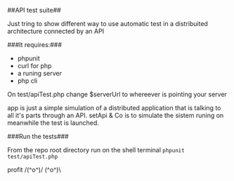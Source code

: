 ##API test suite##

Just tring to show different way to use automatic test in a distribuited architecture connected by an API

###It requires:###

* phpunit
* curl for php
* a runing server
* php cli

On test/apiTest.php change $serverUrl to whereever is pointing your server 

app is just a simple simulation of a distributed application that is talking to all it's parts through an API. setApi & Co is to simulate the sistem runing on meanwhile the test is launched.

###Run the tests###

From the repo root directory run on the shell terminal `phpunit test/apiTest.php`

profit /(^o^)/ \(^o^)\

